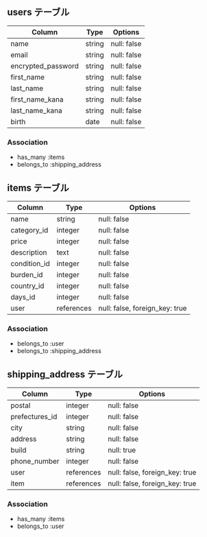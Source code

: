 ## users テーブル

| Column               | Type       | Options                        |
| -------------------- | ---------- | ------------------------------ |
| name                 | string     | null: false                    |
| email                | string     | null: false                    |
| encrypted_password   | string     | null: false                    |
| first_name           | string     | null: false                    |
| last_name            | string     | null: false                    |
| first_name_kana      | string     | null: false                    |
| last_name_kana       | string     | null: false                    |
| birth                | date       | null: false                    |

### Association

- has_many :items
- belongs_to :shipping_address

##  items テーブル

| Column       | Type       | Options                        |
| ------------ | ---------- | ------------------------------ |
| name         | string     | null: false                    |
| category_id  | integer    | null: false                    |
| price        | integer    | null: false                    |
| description  | text       | null: false                    |
| condition_id | integer    | null: false                    |
| burden_id    | integer    | null: false                    |
| country_id   | integer    | null: false                    |
| days_id      | integer    | null: false                    |
| user         | references | null: false, foreign_key: true |

### Association

- belongs_to :user
- belongs_to :shipping_address

## shipping_address テーブル

| Column           | Type       | Options     |
| ---------------- | ---------- | ----------- |
| postal           | integer    | null: false |
| prefectures_id   | integer    | null: false |
| city             | string     | null: false |
| address          | string     | null: false |
| build            | string     | null: true  |
| phone_number     | integer    | null: false |
| user             | references | null: false, foreign_key: true |
| item             | references | null: false, foreign_key: true |

### Association

- has_many :items
- belongs_to :user